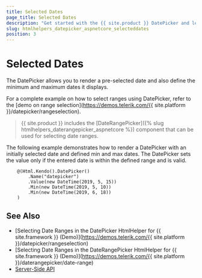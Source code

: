 ```yaml
---
title: Selected Dates
page_title: Selected Dates
description: "Get started with the {{ site.product }} DatePicker and learn how to set selected dates and date ranges in the DatePicker."
slug: htmlhelpers_datepicker_aspnetcore_selecteddates
position: 3
---
```


# Selected Dates

The DatePicker allows you to render a pre-selected date and also define the minimum and maximum dates it displays.

For a complete example on how to select ranges using DatePicker, refer to the [demo on range selection](https://demos.telerik.com/{{ site.platform }}/datepicker/rangeselection).

> {{ site.product }} includes the [DateRangePicker]({% slug htmlhelpers_daterangepicker_aspnetcore %}) component that can be used for selecting date ranges.

The following example demonstrates how to render a DatePicker with an initially selected date and defined min and max dates. The DatePicker sets the value only if the entered date is within the defined range and is valid.

```Razor
    @(Html.Kendo().DatePicker()
        .Name("datepicker")
        .Value(new DateTime(2019, 5, 15))
        .Min(new DateTime(2019, 5, 10))
        .Min(new DateTime(2019, 6, 18))
    )
```

## See Also

* [Selecting Date Ranges in the DatePicker HtmlHelper for {{ site.framework }} (Demo)](https://demos.telerik.com/{{ site.platform }}/datepicker/rangeselection)
* [Selecting Date Ranges in the DateRangePicker HtmlHelper for {{ site.framework }} (Demo)](https://demos.telerik.com/{{ site.platform }}/daterangepicker/date-range)
* [Server-Side API](/api/datepicker)
